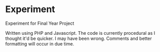 Experiment
==========

Experiment for Final Year Project

Written using PHP and Javascript. The code is currently procedural as I thought it'd be quicker. I may have been wrong.
Comments and better formatting will occur in due time.